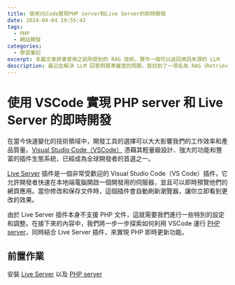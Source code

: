 ```yaml
---
title: 使用VSCode實現PHP server和Live Server的即時開發
date: 2024-04-04 19:55:43
tags:
  - PHP
  - 網站開發
categories:
  - 學習筆記
excerpt: 本篇文章將會使用之前所提到的 RAG 技術，實作一個可以返回資訊來源的 LLM
description: 最近在解決 LLM 回答問題準確度的問題，我找到了一項名為 RAG（Retrieval-Augmented Generation）的技術，這是一種旨在提升大型語言模型回答品質的方法。 RAG 通過先行檢索相關資料，然後基於這些資料生成回答，這種方式不僅可以增強了模型的回答能力，還提供了一種機制來追溯資訊源頭。
---
```


# 使用 VSCode 實現 PHP server 和 Live Server 的即時開發

在當今快速變化的技術領域中，開發工具的選擇可以大大影響我們的工作效率和產品質量。[Visual Studio Code（VSCode）](https://code.visualstudio.com/) 憑藉其輕量級設計、強大的功能和豐富的插件生態系統，已經成為全球開發者的首選之一。

[Live Server](https://marketplace.visualstudio.com/items?itemName=ritwickdey.LiveServer) 插件是一個非常受歡迎的 Visual Studio Code（VS Code）插件，它允許開發者快速在本地端電腦開啟一個開發用的伺服器，並且可以即時預覽他們的網頁應用。當你修改和保存文件時，這個插件會自動刷新瀏覽器，讓你立即看到更改的效果。 

由於 Live Server 插件本身不支援 PHP 文件，這就需要我們進行一些特別的設定和調整。在接下來的內容中，我們將一步一步探索如何利用 VSCode 運行 [PHP server](https://marketplace.visualstudio.com/items?itemName=brapifra.phpserver)，同時結合 Live Server 插件，來實現 PHP 即時更新功能。

## 前置作業
安裝 [Live Server](https://marketplace.visualstudio.com/items?itemName=ritwickdey.LiveServer) 以及 [PHP server](https://marketplace.visualstudio.com/items?itemName=brapifra.phpserver)